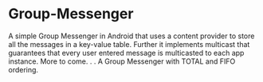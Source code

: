 # Group-Messenger
A simple Group Messenger in Android that uses a content provider to store all the messages in a key-value table. 
Further it implements multicast that guarantees that every user entered message is multicasted to each app instance.
More to come. . . A Group Messenger with TOTAL and FIFO ordering.

